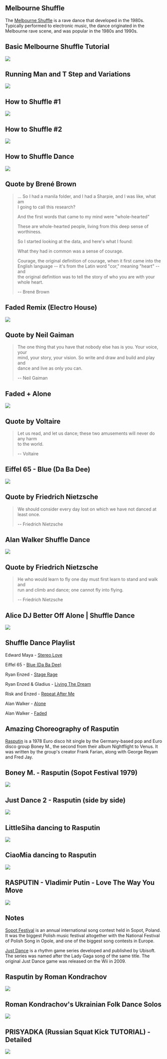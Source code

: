 Melbourne Shuffle
-----------------

The [Melbourne Shuffle](https://en.wikipedia.org/wiki/Melbourne_shuffle) is a rave dance that developed in the 1980s.  
Typically performed to electronic music, the dance originated in the  
Melbourne rave scene, and was popular in the 1980s and 1990s.

Basic Melbourne Shuffle Tutorial
--------------------------------

[![](/image/yid-rrbUkYmOKL0.jpg)](https://www.youtube.com/watch?v=rrbUkYmOKL0)

Running Man and T Step and Variations
-------------------------------------

[![](/image/yid-Kt-Tb9gaOB8.jpg)](https://www.youtube.com/watch?v=Kt-Tb9gaOB8)

How to Shuffle #1
-----------------

[![](/image/yid-NVISfLc_z8c.jpg)](https://www.youtube.com/watch?v=NVISfLc_z8c)

How to Shuffle #2
-----------------

[![](/image/yid-Pbx1MVThTfg.jpg)](https://www.youtube.com/watch?v=Pbx1MVThTfg)

How to Shuffle Dance
--------------------

[![](/image/yid-J35OLTyr0YI.jpg)](https://www.youtube.com/watch?v=J35OLTyr0YI)

Quote by Brené Brown
--------------------

> ... So I had a manila folder, and I had a Sharpie, and I was like, what am  
> I going to call this research?
> 
> And the first words that came to my mind were "whole-hearted"
> 
> These are whole-hearted people, living from this deep sense of worthiness.
> 
> So I started looking at the data, and here's what I found:
> 
> What they had in common was a sense of courage.
> 
> Courage, the original definition of courage, when it first came into the  
> English language -- it's from the Latin word "cor," meaning "heart" -- and  
> the original definition was to tell the story of who you are with your  
> whole heart.
> 
> \-- Brené Brown

Faded Remix (Electro House)
---------------------------

[![](/image/yid-ZBZ0zGVADXY.jpg)](https://www.youtube.com/watch?v=ZBZ0zGVADXY)

Quote by Neil Gaiman
--------------------

> The one thing that you have that nobody else has is you. Your voice, your  
> mind, your story, your vision. So write and draw and build and play and  
> dance and live as only you can.
> 
> \-- Neil Gaiman

Faded + Alone
-------------

[![](/image/yid-ilrMb3O0H4U.jpg)](https://www.youtube.com/watch?v=ilrMb3O0H4U)

Quote by Voltaire
-----------------

> Let us read, and let us dance; these two amusements will never do any harm  
> to the world.
> 
> \-- Voltaire

Eiffel 65 - Blue (Da Ba Dee)
----------------------------

[![](/image/yid-U0fk5L1ifbo.jpg)](https://www.youtube.com/watch?v=U0fk5L1ifbo)

Quote by Friedrich Nietzsche
----------------------------

> We should consider every day lost on which we have not danced at least once.
> 
> \-- Friedrich Nietzsche

Alan Walker Shuffle Dance
-------------------------

[![](/image/yid-S321TDbe9Bo.jpg)](https://www.youtube.com/watch?v=S321TDbe9Bo)

Quote by Friedrich Nietzsche
----------------------------

> He who would learn to fly one day must first learn to stand and walk and  
> run and climb and dance; one cannot fly into flying.
> 
> \-- Friedrich Nietzsche

Alice DJ Better Off Alone | Shuffle Dance
-----------------------------------------

[![](/image/yid-_wbEu-KdPE8.jpg)](https://www.youtube.com/watch?v=_wbEu-KdPE8)

Shuffle Dance Playlist
----------------------

Edward Maya - [Stereo Love](https://www.youtube.com/watch?v=ixWNDh2XAwE)

Eiffel 65 - [Blue (Da Ba Dee)](https://www.youtube.com/watch?v=zA52uNzx7Y4)

Ryan Enzed - [Stage Rage](https://www.youtube.com/watch?v=jSiMyTwUfWY)

Ryan Enzed & Gladius - [Living The Dream](https://www.youtube.com/watch?v=YVpfEBxTGgA)

Risk and Enzed - [Repeat After Me](https://www.youtube.com/watch?v=HtyAW80KM6U)

Alan Walker - [Alone](https://www.youtube.com/watch?v=1-xGerv5FOk)

Alan Walker - [Faded](https://www.youtube.com/watch?v=1oTUupME0-M)

Amazing Choreography of Rasputin
--------------------------------

[Rasputin](https://en.wikipedia.org/wiki/Rasputin_(song)) is a 1978 Euro disco hit single by the Germany-based pop and Euro disco group Boney M., the second from their album Nightflight to Venus. It was written by the group's creator Frank Farian, along with George Reyam and Fred Jay.

Boney M. - Rasputin (Sopot Festival 1979)
-----------------------------------------

[![](/image/yid-16y1AkoZkmQ.jpg)](https://www.youtube.com/watch?v=16y1AkoZkmQ)

Just Dance 2 - Rasputin (side by side)
--------------------------------------

[![](/image/yid-SRWiqjgOyX0.jpg)](https://www.youtube.com/watch?v=SRWiqjgOyX0)

LittleSiha dancing to Rasputin
------------------------------

[![](/image/yid-I8kuhv0FcTE.jpg)](https://www.youtube.com/watch?v=I8kuhv0FcTE)

CiaoMia dancing to Rasputin
---------------------------

[![](/image/yid-a_n2Jm6-NpA.jpg)](https://www.youtube.com/watch?v=a_n2Jm6-NpA)

RASPUTIN - Vladimir Putin - Love The Way You Move
-------------------------------------------------

[![](/image/yid-YgGzAKP_HuM.jpg)](https://www.youtube.com/watch?v=YgGzAKP_HuM)

Notes
-----

[Sopot Festival](https://en.wikipedia.org/wiki/Sopot_International_Song_Festival) is an annual international song contest held in Sopot, Poland. It was the biggest Polish music festival altogether with the National Festival of Polish Song in Opole, and one of the biggest song contests in Europe.

[Just Dance](https://en.wikipedia.org/wiki/Just_Dance_(video_game_series)) is a rhythm game series developed and published by Ubisoft. The series was named after the Lady Gaga song of the same title. The original Just Dance game was released on the Wii in 2009.

Rasputin by Roman Kondrachov
----------------------------

[![](/image/yid-9S8ecyxO7Bw.jpg)](https://www.youtube.com/watch?v=9S8ecyxO7Bw)

Roman Kondrachov's Ukrainian Folk Dance Solos
---------------------------------------------

[![](/image/yid-85xPjTQYzWM.jpg)](https://www.youtube.com/watch?v=85xPjTQYzWM)

PRISYADKA (Russian Squat Kick TUTORIAL) - Detailed
--------------------------------------------------

[![](/image/yid-1FLThlB_OWc.jpg)](https://www.youtube.com/watch?v=1FLThlB_OWc)